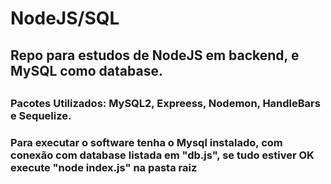 <h1> NodeJS/SQL</h1>
<h2> Repo para estudos de NodeJS em backend, e MySQL como database.<h2>
<h3> Pacotes Utilizados: MySQL2, Expreess, Nodemon, HandleBars e Sequelize.</h3>
<h3> Para executar o software tenha o Mysql instalado, com conexão com  database listada em "db.js", se tudo estiver OK execute "node index.js" na pasta raiz</h3>